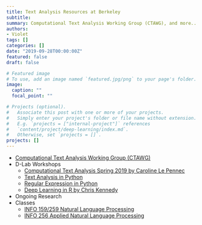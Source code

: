 ```yaml
---
title: Text Analysis Resources at Berkeley
subtitle:
summary: Computational Text Analysis Working Group (CTAWG), and more...
authors:
- Violet
tags: []
categories: []
date: "2019-09-28T00:00:00Z"
featured: false
draft: false

# Featured image
# To use, add an image named `featured.jpg/png` to your page's folder.
image:
  caption: ""
  focal_point: ""

# Projects (optional).
#   Associate this post with one or more of your projects.
#   Simply enter your project's folder or file name without extension.
#   E.g. `projects = ["internal-project"]` references
#   `content/project/deep-learning/index.md`.
#   Otherwise, set `projects = []`.
projects: []
---
```

* [Computational Text Analysis Working Group (CTAWG)](https://dlab.berkeley.edu/working-groups/computational-text-analysis-working-group-ctawg)
* D-Lab Workshops
  * [Computational Text Analysis Spring 2019 by Caroline Le Pennec](https://github.com/dlab-berkeley/computational-text-analysis-spring-2019)
  * [Text Analysis in Python](https://github.com/dlab-berkeley/python-text-analysis)
  * [Regular Expression in Python](https://github.com/dlab-berkeley/regular-expressions-in-python)
  * [Deep Learning in R by Chris Kennedy](https://github.com/dlab-berkeley/Deep-Learning-in-R)
* Ongoing Research
* Classes
  * [INFO 159/259 Natural Language Processing](http://people.ischool.berkeley.edu/~dbamman/nlp18.html)
  * [INFO 256 Applied Natural Language Processing](http://people.ischool.berkeley.edu/~dbamman/info256.html)
